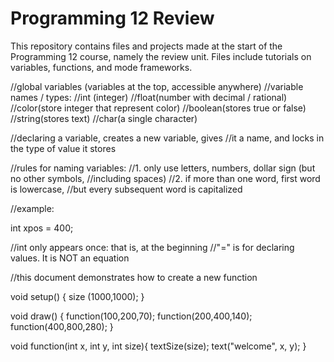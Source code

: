 # Programming 12 Review
This repository contains files and projects made at the start of the Programming 12 course, namely the review unit. Files include tutorials on variables, functions, and mode frameworks.

//global variables (variables at the top, accessible anywhere)
//variable names / types:
  //int (integer)
  //float(number with decimal / rational)
  //color(store integer that represent color)
  //boolean(stores true or false)
  //string(stores text)
  //char(a single character)
  
//declaring a variable, creates a new variable, gives
//it a name, and locks in the type of value it stores


//rules for naming variables:
  //1. only use letters, numbers, dollar sign (but no other symbols,
  //including spaces)
  //2. if more than one word, first word is lowercase,
  //but every subsequent word is capitalized
  
//example:
  
int xpos = 400;

//int only appears once: that is, at the beginning
//"=" is for declaring values. It is NOT an equation

//this document demonstrates how to create a new function

void setup() {
  size (1000,1000);
}

void draw() {
  function(100,200,70);
  function(200,400,140);
  function(400,800,280);
}

void function(int x, int y, int size){
  textSize(size);
  text("welcome", x, y);
}
